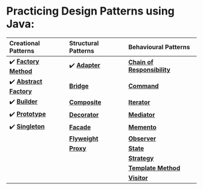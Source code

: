 # Practicing Design Patterns using Java:


|                                      Creational Patterns                                               |                                           Structural Patterns                                           |                                          Behavioural Patterns                                          |
|:-------------------------------------------------------------------------------------------------------|:--------------------------------------------------------------------------------------------------------|:-------------------------------------------------------------------------------------------------------|
| :heavy_check_mark: **[Factory Method](https://github.com/sriram-ponangi/DesignPatternsPractice/tree/master/src/creational/factoryMethod)**      |  :heavy_check_mark: **[Adapter](https://github.com/sriram-ponangi/DesignPatternsPractice/tree/master/src/structural/adapter/example1)**                                | **[Chain of Responsibility](https://github.com/sriram-ponangi/DesignPatternsPractice)**                |
| :heavy_check_mark: **[Abstract Factory](https://github.com/sriram-ponangi/DesignPatternsPractice/tree/master/src/creational/abstractFactory)**                       |  **[Bridge](https://github.com/sriram-ponangi/DesignPatternsPractice)**                                 | **[Command](https://github.com/sriram-ponangi/DesignPatternsPractice)**                                |
| :heavy_check_mark: **[Builder](https://github.com/sriram-ponangi/DesignPatternsPractice/tree/master/src/creational/builder)**                                |  **[Composite](https://github.com/sriram-ponangi/DesignPatternsPractice)**                              | **[Iterator](https://github.com/sriram-ponangi/DesignPatternsPractice)**                               |
| :heavy_check_mark: **[Prototype](https://github.com/sriram-ponangi/DesignPatternsPractice/tree/master/src/creational/prototype)**                              |  **[Decorator](https://github.com/sriram-ponangi/DesignPatternsPractice)**           | **[Mediator](https://github.com/sriram-ponangi/DesignPatternsPractice)**                               |
| :heavy_check_mark: **[Singleton](https://github.com/sriram-ponangi/DesignPatternsPractice/tree/master/src/creational/singleton)**                              |  **[Facade](https://github.com/sriram-ponangi/DesignPatternsPractice)**                                 | **[Memento](https://github.com/sriram-ponangi/DesignPatternsPractice)**                                |
|                                                                                                        |  **[Flyweight](https://github.com/sriram-ponangi/DesignPatternsPractice)**                              | **[Observer](https://github.com/sriram-ponangi/DesignPatternsPractice)**                               |
|                                                                                                        |  **[Proxy](https://github.com/sriram-ponangi/DesignPatternsPractice)**                                  | **[State](https://github.com/sriram-ponangi/DesignPatternsPractice)**                                  |      
|                                                                                                        |                                                                                                         | **[Strategy](https://github.com/sriram-ponangi/DesignPatternsPractice)**                               |
|                                                                                                        |                                                                                                         | **[Template Method](https://github.com/sriram-ponangi/DesignPatternsPractice)**                        |        
|                                                                                                        |                                                                                                         | **[Visitor](https://github.com/sriram-ponangi/DesignPatternsPractice)**                                |
